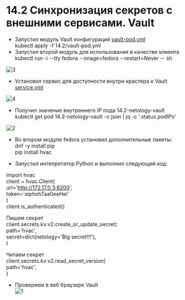 # 14.2 Синхронизация секретов с внешними сервисами. Vault   
- Запустил модуль Vault конфигураций [vault-pod.yml](https://github.com/Kostromin-Mixa/kube_secret-14.2/blob/main/vault-pod.yml)    
kubectl apply -f 14.2/vault-pod.yml   
- Запустил второй модуль для использования в качестве клиента   
kubectl run -i --tty fedora --image=fedora --restart=Never -- sh

![3](https://user-images.githubusercontent.com/78191008/145844233-19e096db-a258-4a50-9f67-c43c3b8249d8.jpg)

- Установил сервис для доступности внутри крастера к Vault [service.yml](https://github.com/Kostromin-Mixa/kube_secret-14.2/blob/main/service.yml)    

![4](https://user-images.githubusercontent.com/78191008/145862463-2308ff28-0091-47d7-a38a-c424fcc0feaa.jpg)

- Получил значение внутреннего IP пода 14.2-netology-vault    
kubectl get pod 14.2-netology-vault -o json | jq -c '.status.podIPs'

![2](https://user-images.githubusercontent.com/78191008/145844448-5ad371cc-9609-40a7-8c6f-a5d7492446ed.jpg)

- Во втором модуле fedora установил дополнительные пакеты:   
dnf -y install pip    
pip install hvac    

- Запустил интепретатор Python и выполнил следующий код:    

import hvac   
client = hvac.Client(   
    url='http://172.17.0.3:8200',   
    token='aiphohTaa0eeHei'   
)   
client.is_authenticated()   

Пишем секрет   
client.secrets.kv.v2.create_or_update_secret(   
    path='hvac',   
    secret=dict(netology='Big secret!!!'),   
)   

Читаем секрет   
client.secrets.kv.v2.read_secret_version(   
    path='hvac',   
)   
- Проверяем в веб браузере Vault    
 ![1](https://user-images.githubusercontent.com/78191008/145847672-8f08877d-f877-4988-91cc-c2f32f52f451.jpg)
